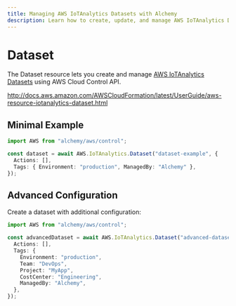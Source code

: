 ```yaml
---
title: Managing AWS IoTAnalytics Datasets with Alchemy
description: Learn how to create, update, and manage AWS IoTAnalytics Datasets using Alchemy Cloud Control.
---
```


# Dataset

The Dataset resource lets you create and manage [AWS IoTAnalytics Datasets](https://docs.aws.amazon.com/iotanalytics/latest/userguide/) using AWS Cloud Control API.

http://docs.aws.amazon.com/AWSCloudFormation/latest/UserGuide/aws-resource-iotanalytics-dataset.html

## Minimal Example

```ts
import AWS from "alchemy/aws/control";

const dataset = await AWS.IoTAnalytics.Dataset("dataset-example", {
  Actions: [],
  Tags: { Environment: "production", ManagedBy: "Alchemy" },
});
```

## Advanced Configuration

Create a dataset with additional configuration:

```ts
import AWS from "alchemy/aws/control";

const advancedDataset = await AWS.IoTAnalytics.Dataset("advanced-dataset", {
  Actions: [],
  Tags: {
    Environment: "production",
    Team: "DevOps",
    Project: "MyApp",
    CostCenter: "Engineering",
    ManagedBy: "Alchemy",
  },
});
```

